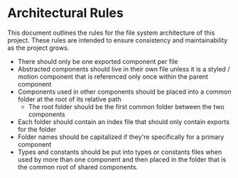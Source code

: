 # Architectural Rules

This document outlines the rules for the file system architecture of this project. These rules are intended to ensure consistency and maintainability as the project grows.

- There should only be one exported component per file
- Abstracted components should live in their own file unless it is a styled / motion component that is referenced only once within the parent component
- Components used in other components should be placed into a common folder at the root of its relative path
  - The root folder should be the first common folder between the two components
- Each folder should contain an index file that should only contain exports for the folder
- Folder names should be capitalized if they're specifically for a primary component
- Types and constants should be put into types or constants files when used by more than one component and then placed in the folder that is the common root of shared components.
